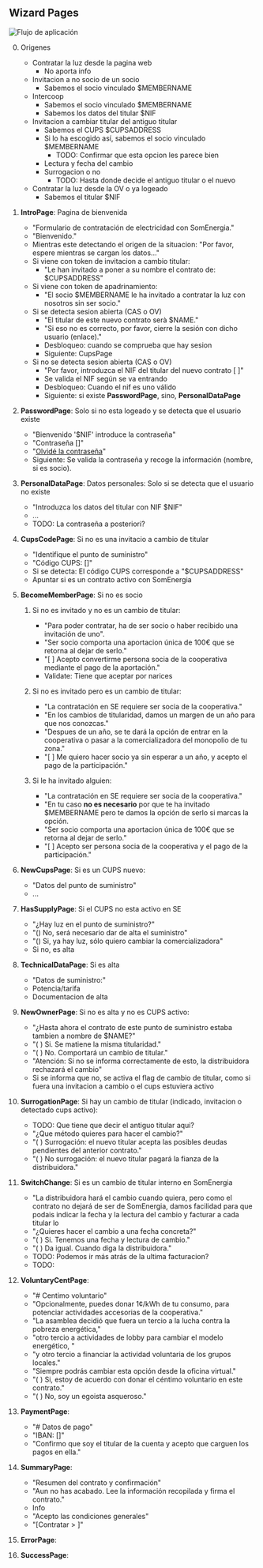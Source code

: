 ## Wizard Pages

![Flujo de aplicación](contract.svg)


0. Origenes
	- Contratar la luz desde la pagina web
		- No aporta info
	- Invitacion a no socio de un socio
		- Sabemos el socio vinculado $MEMBERNAME
	- Intercoop
		- Sabemos el socio vinculado $MEMBERNAME
		- Sabemos los datos del titular $NIF
	- Invitacion a cambiar titular del antiguo titular
		- Sabemos el CUPS $CUPSADDRESS
		- Si lo ha escogido así, sabemos el socio vinculado $MEMBERNAME
			- TODO: Confirmar que esta opcion les parece bien
		- Lectura y fecha del cambio
		- Surrogacion o no
			- TODO: Hasta donde decide el antiguo titular o el nuevo
	- Contratar la luz desde la OV o ya logeado
		- Sabemos el titular $NIF


1. **IntroPage**: Pagina de bienvenida
	- "Formulario de contratación de electricidad con SomEnergia."
	- "Bienvenido."
	- Mientras este detectando el origen de la situacion: "Por favor, espere mientras se cargan los datos..."
	- Si viene con token de invitacion a cambio titular:
		- "Le han invitado a poner a su nombre el contrato de: $CUPSADDRESS"
	- Si viene con token de apadrinamiento:
		- "El socio $MEMBERNAME le ha invitado a contratar la luz con nosotros sin ser socio."
	- Si se detecta sesion abierta (CAS o OV)
		- "El titular de este nuevo contrato serà $NAME."
		- "Si eso no es correcto, por favor, cierre la sesión con dicho usuario (enlace)."
		- Desbloqueo: cuando se comprueba que hay sesion
		- Siguiente: CupsPage
	- Si no se detecta sesion abierta (CAS o OV)
		- "Por favor, introduzca el NIF del titular del nuevo contrato [   ]"
		- Se valida el NIF según se va entrando
		- Desbloqueo: Cuando el nif es uno válido
		- Siguiente: si existe **PasswordPage**, sino, **PersonalDataPage**

1. **PasswordPage**: Solo si no esta logeado y se detecta que el usuario existe
	- "Bienvenido '$NIF' introduce la contraseña"
	- "Contraseña []"
	- "[Olvidé la contraseña]()"
	- Siguiente: Se valida la contraseña y recoge la información (nombre, si es socio).

1. **PersonalDataPage**: Datos personales: Solo si se detecta que el usuario no existe
	- "Introduzca los datos del titular con NIF $NIF"
	- ...
	- TODO: La contraseña a posteriori?

1. **CupsCodePage**: Si no es una invitacio a cambio de titular
	- "Identifique el punto de suministro"
	- "Código CUPS: []"
	- Si se detecta: El código CUPS corresponde a "$CUPSADDRESS"
	- Apuntar si es un contrato activo con SomEnergia

1. **BecomeMemberPage**: Si no es socio
	1. Si no es invitado y no es un cambio de titular:
		- "Para poder contratar, ha de ser socio o haber recibido una invitación de uno".
		- "Ser socio comporta una aportacion única de 100€ que se retorna al dejar de serlo."
		- "[ ] Acepto convertirme persona socia de la cooperativa mediante el pago de la aportación."
		- Validate: Tiene que aceptar por narices

	1. Si no es invitado pero es un cambio de titular:
		- "La contratación en SE requiere ser socia de la cooperativa."
		- "En los cambios de titularidad, damos un margen de un año para que nos conozcas."
		- "Despues de un año, se te dará la opción de entrar en la cooperativa o pasar a la comercializadora del monopolio de tu zona."
		- "[ ] Me quiero hacer socio ya sin esperar a un año, y acepto el pago de la participación."

	1. Si le ha invitado alguien:
		- "La contratación en SE requiere ser socia de la cooperativa."
		- "En tu caso **no es necesario** por que te ha invitado $MEMBERNAME pero te damos la opción de serlo si marcas la opción.
		- "Ser socio comporta una aportacion única de 100€ que se retorna al dejar de serlo."
		- "[ ] Acepto ser persona socia de la cooperativa y el pago de la participación."


1. **NewCupsPage**: Si es un CUPS nuevo:
	- "Datos del punto de suministro"
	- ...

1. **HasSupplyPage**: Si el CUPS no esta activo en SE
	- "¿Hay luz en el punto de suministro?"
	- "() No, será necesario dar de alta el suministro"
	- "() Si, ya hay luz, sólo quiero cambiar la comercializadora"
	- Si no, es alta

1. **TechnicalDataPage**: Si es alta
	- "Datos de suministro:"
	- Potencia/tarifa
	- Documentacion de alta

1. **NewOwnerPage**: Si no es alta y no es CUPS activo:
	- "¿Hasta ahora el contrato de este punto de suministro estaba tambien a nombre de $NAME?"
	- "( ) Si. Se matiene la misma titularidad."
	- "( ) No. Comportará un cambio de titular."
	- "Atención: Si no se informa correctamente de esto, la distribuidora rechazará el cambio"
	- Si se informa que no, se activa el flag de cambio de titular, como si fuera una invitacion a cambio o el cups estuviera activo

1. **SurrogationPage**: Si hay un cambio de titular (indicado, invitacion o detectado cups activo):
	- TODO: Que tiene que decir el antiguo titular aqui?
	- "¿Que método quieres para hacer el cambio?"
	- "( ) Surrogación: el nuevo titular acepta las posibles deudas pendientes del anterior contrato."
	- "( ) No surrogación: el nuevo titular pagará la fianza de la distribuidora."

1. **SwitchChange**: Si es un cambio de titular interno en SomEnergia
	- "La distribuidora hará el cambio cuando quiera,
	  pero como el contrato no dejará de ser de SomEnergia,
	  damos facilidad para que podais indicar la fecha y la lectura
	  del cambio y facturar a cada titular lo 
	- "¿Quieres hacer el cambio a una fecha concreta?"
	- "( ) Si. Tenemos una fecha y lectura de cambio."
	- "( ) Da igual. Cuando diga la distribuidora."
	- TODO: Podemos ir más atrás de la ultima facturacion?
	- TODO: 

1. **VoluntaryCentPage**:
	- "# Centimo voluntario"
	- "Opcionalmente, puedes donar 1¢/kWh de tu consumo, para potenciar actividades accesorias de la cooperativa."
	- "La asamblea decidió que fuera un tercio a la lucha contra la pobreza energética,"
	- "otro tercio a actividades de lobby para cambiar el modelo energético, "
	- "y otro tercio a financiar la actividad voluntaria de los grupos locales."
	- "Siempre podrás cambiar esta opción desde la oficina virtual."
	- "( ) Si, estoy de acuerdo con donar el céntimo voluntario en este contrato."
	- "( ) No, soy un egoista asqueroso."

1. **PaymentPage**:
	- "# Datos de pago"
	- "IBAN: []"
	- "Confirmo que soy el titular de la cuenta y acepto que carguen los pagos en ella."

1. **SummaryPage**:
	- "Resumen del contrato y confirmación"
	- "Aun no has acabado. Lee la información recopilada y firma el contrato."
	- Info
	- "Acepto las condiciones generales"
	- "[Contratar > ]"

1. **ErrorPage**:

1. **SuccessPage**:






